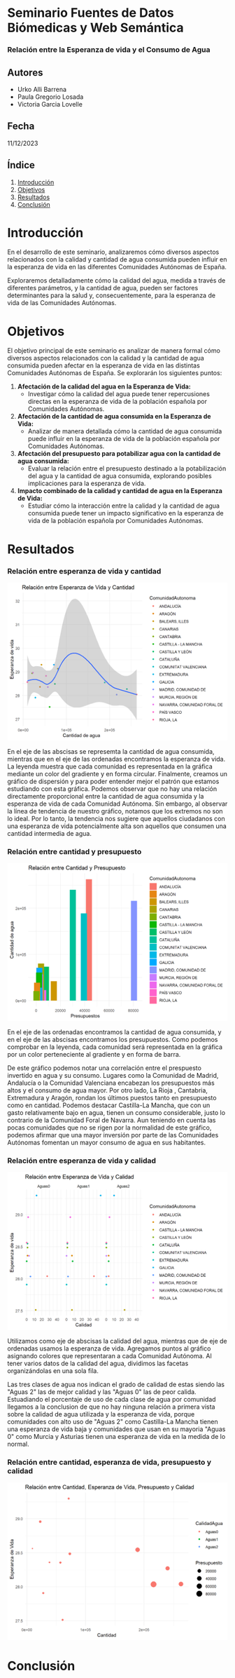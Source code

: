 # Seminario Fuentes de Datos Biómedicas y Web Semántica

### Relación entre la Esperanza de vida y el Consumo de Agua

## Autores

-   Urko Alli Barrena
-   Paula Gregorio Losada
-   Victoria Garcia Lovelle

## Fecha

11/12/2023

## Índice

1.  [Introducción](#Introducción)
2.  [Objetivos](#Objetivos)
3.  [Resultados](#Resultados)
4.  [Conclusión](#Conclusión)

# Introducción

En el desarrollo de este seminario, analizaremos cómo diversos aspectos relacionados con la calidad y cantidad de agua consumida pueden influir en la esperanza de vida en las diferentes Comunidades Autónomas de España.

Exploraremos detalladamente cómo la calidad del agua, medida a través de diferentes parámetros, y la cantidad de agua, pueden ser factores determinantes para la salud y, consecuentemente, para la esperanza de vida de las Comunidades Autónomas.

# Objetivos

El objetivo principal de este seminario es analizar de manera formal cómo diversos aspectos relacionados con la calidad y la cantidad de agua consumida pueden afectar en la esperanza de vida en las distintas Comunidades Autónomas de España. Se explorarán los siguientes puntos:

1.  **Afectación de la calidad del agua en la Esperanza de Vida:**
    -   Investigar cómo la calidad del agua puede tener repercusiones directas en la esperanza de vida de la población española por Comunidades Autónomas.
2.  **Afectación de la cantidad de agua consumida en la Esperanza de Vida:**
    -   Analizar de manera detallada cómo la cantidad de agua consumida puede influir en la esperanza de vida de la población española por Comunidades Autónomas.
3.  **Afectación del presupuesto para potabilizar agua con la cantidad de agua consumida:**
    -   Evaluar la relación entre el presupuesto destinado a la potabilización del agua y la cantidad de agua consumida, explorando posibles implicaciones para la esperanza de vida.
4.  **Impacto combinado de la calidad y cantidad de agua en la Esperanza de Vida:**
    -   Estudiar cómo la interacción entre la calidad y la cantidad de agua consumida puede tener un impacto significativo en la esperanza de vida de la población española por Comunidades Autónomas.

# Resultados

### **Relación entre esperanza de vida y cantidad**

![image](images/graf1.png)

En el eje de las abscisas se represemta la cantidad de agua consumida, mientras que en el eje de las ordenadas encontramos la esperanza de vida. La leyenda muestra que cada comunidad es representada en la gráfica mediante un color del gradiente y en forma circular. Finalmente, creamos un gráfico de dispersión y para poder entender mejor el patrón que estamos estudiando con esta gráfica. Podemos observar que no hay una relación directamente proporcional entre la cantidad de agua consumida y la esperanza de vida de cada Comunidad Autónoma. Sin embargo, al observar la línea de tendencia de nuestro gráfico, notamos que los extremos no son lo ideal. Por lo tanto, la tendencia nos sugiere que aquellos ciudadanos con una esperanza de vida potencialmente alta son aquellos que consumen una cantidad intermedia de agua.

### **Relación entre cantidad y presupuesto**

![image](images/graf2.png)

En el eje de las ordenadas encontramos la cantidad de agua consumida, y en el eje de las abscisas encontramos los presupuestos. Como podemos comprobar en la leyenda, cada comunidad será representada en la gráfica por un color perteneciente al gradiente y en forma de barra.

De este gráfico podemos notar una correlación entre el prespuesto invertido en agua y su consumo. Lugares como la Comunidad de Madrid, Andalucía o la Comunidad Valenciana encabezan los presupuestos más altos y el consumo de agua mayor. Por otro lado, La Rioja , Cantabria, Extremadura y Aragón, rondan los últimos puestos tanto en presupuesto como en cantidad. Podemos destacar Castilla-La Mancha, que con un gasto relativamente bajo en agua, tienen un consumo considerable, justo lo contrario de la Comunidad Foral de Navarra. Aun teniendo en cuenta las pocas comunidades que no se rigen por la normalidad de este gráfico, podemos afirmar que una mayor inversión por parte de las Comunidades Autónomas fomentan un mayor consumo de agua en sus habitantes.

### **Relación entre esperanza de vida y calidad**

![](images/graf3.png)

Utilizamos como eje de abscisas la calidad del agua, mientras que de eje de ordenadas usamos la esperanza de vida. Agregamos puntos al gráfico asignando colores que representaran a cada Comunidad Autónoma. Al tener varios datos de la calidad del agua, dividimos las facetas organizándolas en una sola fila.

Las tres clases de agua nos indican el grado de calidad de estas siendo las "Aguas 2" las de mejor calidad y las "Aguas 0" las de peor calida. Estuadiando el porcentaje de uso de cada clase de agua por comunidad llegamos a la conclusion de que no hay ninguna relación a primera vista sobre la calidad de agua utilizada y la esperanza de vida, porque comunidades con alto uso de "Aguas 2" como Castilla-La Mancha tienen una esperanza de vida baja y comunidades que usan en su mayoria "Aguas 0" como Murcia y Asturias tienen una esperanza de vida en la medida de lo normal.

###  **Relación entre cantidad, esperanza de vida, presupuesto y calidad**

![](images/descarga.png)

# Conclusión
